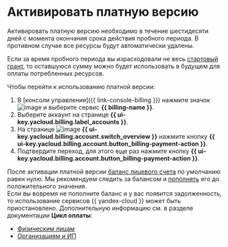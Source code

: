 # Активировать платную версию

Активировать платную версию необходимо в течение шестидесяти дней с момента окончания срока действия пробного периода. В противном случае все ресурсы будут автоматически удалены.

Если за время пробного периода вы израсходовали не весь [стартовый грант](../concepts/bonus-account.md), то оставшуюся сумму можно будет использовать в будущем для оплаты потребленных ресурсов.

Чтобы перейти к использованию платной версии:
1. В [консоли управления]({{ link-console-billing }}) нажмите значок ![image](../../_assets/console-icons/dots-9.svg) и выберите сервис **{{ billing-name }}**.
1. Выберите аккаунт на странице **{{ ui-key.yacloud.billing.label_accounts }}**.
1. На странице ![image](../../_assets/console-icons/flag.svg) **{{ ui-key.yacloud.billing.account.switch_overview }}** нажмите кнопку **{{ ui-key.yacloud.billing.account.button_billing-payment-action }}**.
1. Подтвердите переход, для этого еще раз нажмите кнопку **{{ ui-key.yacloud.billing.account.button_billing-payment-action }}**.


После активации платной версии [баланс лицевого счета](../concepts/personal-account.md#balance) по умолчанию равен нулю. Мы рекомендуем следить за балансом и [пополнять](../operations/pay-the-bill.md) его до положительного значения.
<br/>Если вы вовремя не пополните баланс и у вас появится задолженность, то использование сервисов {{ yandex-cloud }} может быть приостановлено. Дополнительную информацию см. в разделе документации **Цикл оплаты**:
* [Физическим лицам](../payment/billing-cycle-individual.md)
* [Организациям и ИП](../payment/billing-cycle-business.md)
